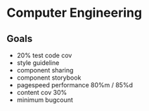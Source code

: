 # Computer Engineering

## Goals

- 20% test code cov
- style guideline
- component sharing
- component storybook
- pagespeed performance 80%m / 85%d
- content cov 30%
- minimum bugcount